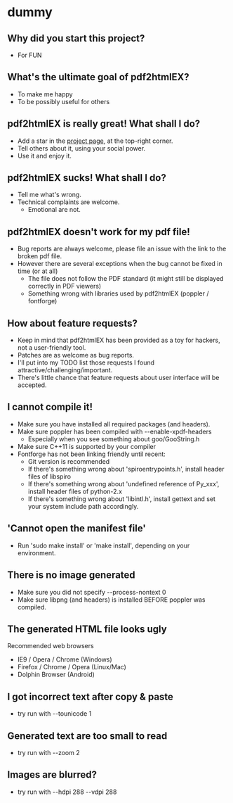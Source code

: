 # dummy

## Why did you start this project?

 - For FUN

## What's the ultimate goal of pdf2htmlEX?

 - To make me happy
 - To be possibly useful for others

## pdf2htmlEX is really great! What shall I do?

 - Add a star in the [project page](http://github.com/coolwanglu/pdf2htmlEX), at the top-right corner.
 - Tell others about it, using your social power.
 - Use it and enjoy it.

## pdf2htmlEX sucks! What shall I do?

 - Tell me what's wrong.
 - Technical complaints are welcome.
   - Emotional are not.

## pdf2htmlEX doesn't work for my pdf file!

 - Bug reports are always welcome, please file an issue with the link to the broken pdf file.
 - However there are several exceptions when the bug cannot be fixed in time (or at all)
   - The file does not follow the PDF standard (it might still be displayed correctly in PDF viewers)
   - Something wrong with libraries used by pdf2htmlEX (poppler / fontforge)

## How about feature requests?

  - Keep in mind that pdf2htmlEX has been provided as a toy for hackers, not a user-friendly tool.
  - Patches are as welcome as bug reports.
  - I'll put into my TODO list those requests I found attractive/challenging/important.
   - There's little chance that feature requests about user interface will be accepted.

## I cannot compile it!

 - Make sure you have installed all required packages (and headers).
 - Make sure poppler has been compiled with --enable-xpdf-headers
   - Especially when you see something about goo/GooString.h
 - Make sure C++11 is supported by your compiler
 - Fontforge has not been linking friendly until recent:
   - Git version is recommended
   - If there's something wrong about 'spiroentrypoints.h', install header files of libspiro
   - If there's something wrong about 'undefined reference of Py_xxx', install header files of python-2.x
   - If there's something wrong about 'libintl.h', install gettext and set your system include path accordingly.

## 'Cannot open the manifest file'
 - Run 'sudo make install' or 'make install', depending on your environment.

## There is no image generated

 - Make sure you did not specify --process-nontext 0
 - Make sure libpng (and headers) is installed BEFORE poppler was compiled.

## The generated HTML file looks ugly

Recommended web browsers
 - IE9 / Opera / Chrome (Windows)
 - Firefox / Chrome / Opera (Linux/Mac)
 - Dolphin Browser (Android)

## I got incorrect text after copy & paste

 - try run with --tounicode 1

## Generated text are too small to read

 - try run with --zoom 2

## Images are blurred?

 - try run with --hdpi 288 --vdpi 288
